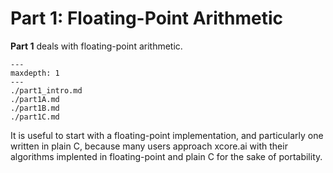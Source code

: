 
# Part 1: Floating-Point Arithmetic

**Part 1** deals with floating-point arithmetic.

```{toctree}
---
maxdepth: 1
---
./part1_intro.md
./part1A.md
./part1B.md
./part1C.md
```

It is useful to start with a floating-point implementation, and particularly one
written in plain C, because many users approach xcore.ai with their algorithms
implented in floating-point and plain C for the sake of portability.
